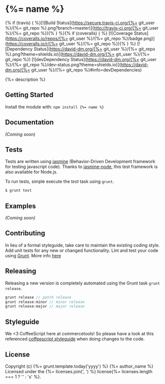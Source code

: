 # {%= name %}

{% if (travis) { %}[![Build Status](https://secure.travis-ci.org/{%= git_user %}/{%= git_repo %}.png?branch=master)](http://travis-ci.org/{%= git_user %}/{%= git_repo %}){% } %}{% if (coveralls) { %} [![Coverage Status](https://coveralls.io/repos/{%= git_user %}/{%= git_repo %}/badge.png)](https://coveralls.io/r/{%= git_user %}/{%= git_repo %}){% } %} [![Dependency Status](https://david-dm.org/{%= git_user %}/{%= git_repo %}.png?theme=shields.io)](https://david-dm.org/{%= git_user %}/{%= git_repo %}) [![devDependency Status](https://david-dm.org/{%= git_user %}/{%= git_repo %}/dev-status.png?theme=shields.io)](https://david-dm.org/{%= git_user %}/{%= git_repo %}#info=devDependencies)


{%= description %}

## Getting Started
Install the module with: `npm install {%= name %}`


## Documentation
_(Coming soon)_

## Tests
Tests are written using [jasmine](http://pivotal.github.io/jasmine/) (Behavior-Driven Development framework for testing javascript code). Thanks to [jasmine-node](https://github.com/mhevery/jasmine-node), this test framework is also available for Node.js.

To run tests, simple execute the *test* task using `grunt`.

```bash
$ grunt test
```

## Examples
_(Coming soon)_

## Contributing
In lieu of a formal styleguide, take care to maintain the existing coding style. Add unit tests for any new or changed functionality. Lint and test your code using [Grunt](http://gruntjs.com/).
More info [here](CONTRIBUTING.md)

## Releasing
Releasing a new version is completely automated using the Grunt task `grunt release`.

```javascript
grunt release // patch release
grunt release:minor // minor release
grunt release:major // major release
```

## Styleguide
We <3 CoffeeScript here at commercetools! So please have a look at this referenced [coffeescript styleguide](https://github.com/polarmobile/coffeescript-style-guide) when doing changes to the code.

## License
Copyright (c) {%= grunt.template.today('yyyy') %} {%= author_name %}
Licensed under the {%= licenses.join(', ') %} license{%= licenses.length === 1 ? '' : 's' %}.
